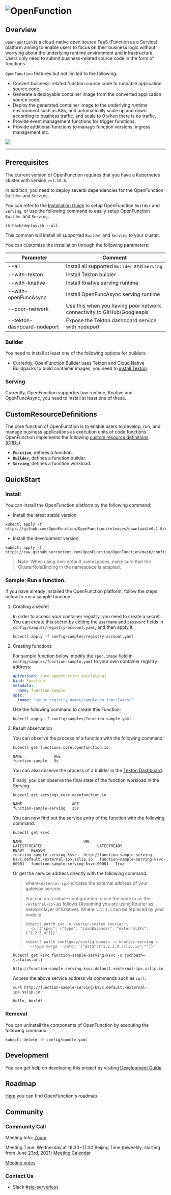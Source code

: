 # ![OpenFunction](docs/images/logo.png)

## Overview

```OpenFunction``` is a cloud-native open source FaaS (Function as a Service) platform aiming to enable users to focus on their business logic without worrying about the underlying runtime environment and infrastructure. Users only need to submit business-related source code in the form of functions.

```OpenFunction``` features but not limited to the following:

- Convert business-related function source code to runnable application source code.
- Generate a deployable container image from the converted application source code.
- Deploy the generated container image to the underlying runtime environment such as K8s, and automatically scale up and down according to business traffic, and scale to 0 when there is no traffic.
- Provide event management functions for trigger functions.
- Provide additional functions to manage function versions, ingress management etc.

![](docs/images/OpenFunction-architecture.png)

---

## Prerequisites

The current version of OpenFunction requires that you have a Kubernetes cluster with version ``>=1.18.6``.

In addition, you need to deploy several dependencies for the OpenFunction ```Builder``` and ```Serving```.

You can refer to the [Installation Guide](docs/installation/README.md) to setup OpenFunction ```Builder``` and ```Serving```, 
or use the following command to easily setup OpenFunction ```Builder``` and ```Serving```.

```shell
sh hack/deploy.sh --all
```

This comman will install all supported ```Builder``` and ```Serving``` to your cluster.

You can customize the installation through the following parameters:

|Parameter|Comment|
|---|---|
| --all                              | Install all supported ```Builder``` and ```Serving``` |
| --with-tekton                      | Install Tekton builder |
| --with-knative                     | Install Knative serving runtime |
| --with-openFuncAsync               | Install OpenFuncAsync serving runtime |
| --poor-network                     | Use this when you having poor network connectivity to GitHub/Googleapis |
| --tekton-dashboard-nodeport <port> | Expose the Tekton dashboard service with nodeport |

### Builder

You need to install at least one of the following options for builders:

- Currently, OpenFunction Builder uses Tekton and Cloud Native Buildpacks to build container images, you need to [install Tekton](https://tekton.dev/docs/getting-started/#installation).
    
### Serving

Currently, OpenFunction supportes tow runtime, Knative and OpenFuncAsync, you need to install at least one of these.

## CustomResourceDefinitions

The core function of OpenFunction is to enable users to develop, run, and manage business applications as execution units of code functions. OpenFunction implements the following [custom resource definitions (CRDs)](https://kubernetes.io/docs/tasks/access-kubernetes-api/extend-api-custom-resource-definitions/):  

- **```Function```**, defines a function.
- **```Builder```**, defines a function builder.
- **```Serving```**, defines a function workload.

## QuickStart

### Install

You can install the OpenFunction platform by the following command:

- Install the latest stable version

```shell
kubectl apply -f https://github.com/OpenFunction/OpenFunction/releases/download/v0.1.0/release.yaml
```

- Install the development version

```shell
kubectl apply -f https://raw.githubusercontent.com/OpenFunction/OpenFunction/main/config/bundle.yaml
```

> Note: When using non-default namespaces, make sure that the ClusterRoleBinding in the namespace is adapted.

### Sample: Run a function.

If you have already installed the OpenFunction platform, follow the steps below to run a sample function.

1. Creating a secret

    In order to access your container registry, you need to create a secret. You can create this secret by editing the ``username`` and ``password`` fields in ``config/samples/registry-account.yaml``, and then apply it.

    ```shell
    kubectl apply -f config/samples/registry-account.yaml
    ```

2. Creating functions

    For sample function below, modify the ``spec.image`` field in ``config/samples/function-sample.yaml`` to your own container registry address: 

    ```yaml
    apiVersion: core.openfunction.io/v1alpha1
    kind: Function
    metadata:
      name: function-sample
    spec:
      image: "<your registry name>/sample-go-func:latest"
    ```

    Use the following command to create this Function:

    ```shell
    kubectl apply -f config/samples/function-sample.yaml
    ```

3. Result observation

    You can observe the process of a function with the following command:

    ```shell
    kubectl get functions.core.openfunction.io

    NAME              AGE
    function-sample   5s
    ```

    You can also observe the process of a builder in the [Tekton Dashboard](https://tekton.dev/docs/dashboard/).

    Finally, you can observe the final state of the function workload in the Serving:

    ```shell
    kubectl get servings.core.openfunction.io
     
    NAME                      AGE
    function-sample-serving   15s
    ```

    You can now find out the service entry of the function with the following command:

    ```shell
    kubectl get ksvc
     
    NAME                           URL                                                                  LATESTCREATED                        LATESTREADY                          READY   REASON
    function-sample-serving-ksvc   http://function-sample-serving-ksvc.default.<external-ip>.sslip.io   function-sample-serving-ksvc-00001   function-sample-serving-ksvc-00001   True
    ```

    Or get the service address directly with the following command:

    > where` <external-ip> `indicates the external address of your gateway service. 
    >
    > You can do a simple configuration to use the node ip as the `<external-ip>` as follows  (Assuming you are using Kourier as network layer of Knative). Where `1.2.3.4` can be replaced by your node ip.
    >
    > ```shell
    > kubectl patch svc -n kourier-system kourier \
    >   -p '{"spec": {"type": "LoadBalancer", "externalIPs": ["1.2.3.4"]}}'
    > 
    > kubectl patch configmap/config-domain -n knative-serving \
    >   --type merge --patch '{"data":{"1.2.3.4.sslip.io":""}}'
    > ```

    ```shell
    kubectl get ksvc function-sample-serving-ksvc -o jsonpath={.status.url}
     
    http://function-sample-serving-ksvc.default.<external-ip>.sslip.io
    ```

    Access the above service address via commands such as ``curl``:

    ```shell
    curl http://function-sample-serving-ksvc.default.<external-ip>.sslip.io
     
    Hello, World!
    ```

### Removal

You can uninstall the components of OpenFunction by executing the following command:

```shell
kubectl delete -f config/bundle.yaml
```

## Development

You can get help on developing this project by visiting [Development Guide](docs/development/README.md).

## Roadmap

[Here](docs/roadmap.md) you can find OpenFunction's roadmap.

## Community

### Community Call

Meeting Info: [Zoom](https://us02web.zoom.us/j/87437196365?pwd=UndDL2puMXlqcSt5U3JaYUdRNk85Zz09) 

Meeting Time: Wednesday at 16:30~17:30 Beijing Time (biweekly, starting from June 23rd, 2021) [Meeting Calendar](https://kubesphere.io/contribution/)

[Meeting notes](https://docs.google.com/document/d/1bh5-kVPegjNlIjjq_e37mS3ZhyXWhmmUaysFgeI9_-o/edit?usp=sharing)

### Contact Us

- Slack [#sig-serverless](https://kubesphere.slack.com/archives/C021XAR3CG3)